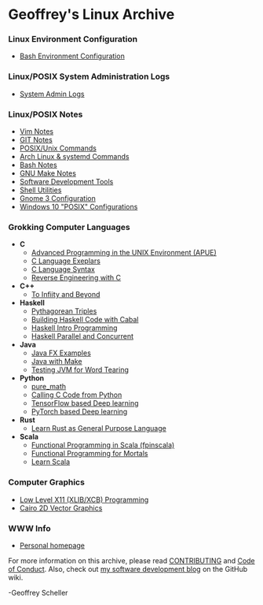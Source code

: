 # Geoffrey's Linux Archive
### Linux Environment Configuration
  - [Bash Environment Configuration](bashEnvConf)
### Linux/POSIX System Administration Logs
  - [System Admin Logs](adminLogs)
### Linux/POSIX Notes
  - [Vim Notes](notes/VimNotes)
  - [GIT Notes](notes/gitNotes.txt)
  - [POSIX/Unix Commands](notes/unixCommands.txt)
  - [Arch Linux & systemd Commands](notes/archLinuxNotes.txt)
  - [Bash Notes](notes/bashNotes.txt)
  - [GNU Make Notes](notes/makeNotes.md)
  - [Software Development Tools](notes/softwareDevTools.md)
  - [Shell Utilities](notes/shellUtilities.txt)
  - [Gnome 3 Configuration](notes/gnome3Conf.md)
  - [Windows 10 "POSIX" Configurations](notes/Win10EnvConf/)
### Grokking Computer Languages
  - __C__
    - [Advanced Programming in the UNIX Environment (APUE)](grok/C/APUE/)
    - [C Language Exeplars](grok/C/CExemplars/)
    - [C Language Syntax](grok/C/CSyntax/)
    - [Reverse Engineering with C](grok/C/CRevEngineer/)
  - __C++__
    - [To Infiity and Beyond](grok/C++/ToInfinityAndBeyond/)
  - __Haskell__
    - [Pythagorean Triples](grok/Haskell/pythagTriples)
    - [Building Haskell Code with Cabal](grok/Haskell/buildingHaskellCode/)
    - [Haskell Intro Programming](grok/Haskell/haskellIntroProgramming/)
    - [Haskell Parallel and Concurrent](grok/Haskell/haskellParallelAndConcurrent/)
  - __Java__
    - [Java FX Examples](grok/Java/javafxExamples/)
    - [Java with Make](grok/Java/javaWithMake/)
    - [Testing JVM for Word Tearing](grok/Java/wordTearing/)
  - __Python__
    - [pure\_math](grok/Python/pure_math/)
    - [Calling C Code from Python](grok/Python/C_call/)
    - [TensorFlow based Deep learning](grok/Python/tensorflow/)
    - [PyTorch based Deep learning](grok/Python/pyTorch/)
  - __Rust__
    - [Learn Rust as General Purpose Language](grok/Rust/learnRust/)
  - __Scala__
    - [Functional Programming in Scala (fpinscala)](grok/Scala/fpinscala/)
    - [Functional Programming for Mortals](grok/Scala/fpForMortals/)
    - [Learn Scala](grok/Scala/learnScala/)
### Computer Graphics
  - [Low Level X11 (XLIB/XCB) Programming](graphics/XWindows)
  - [Cairo 2D Vector Graphics](graphics/Cairo)
### WWW Info
  - [Personal homepage](web/)

For more information on this archive, please read
[CONTRIBUTING](CONTRIBUTING.md)
and
[Code of Conduct](CODE_OF_CONDUCT.md).
Also, check out
[my software development blog](https://github.com/grscheller/scheller-linux-archive/wiki/GRScheller-Software-Development-Blog)
on the GitHub wiki.

-Geoffrey Scheller
